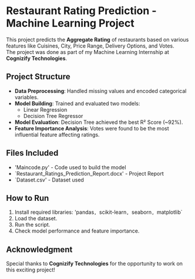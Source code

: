 # Restaurant Rating Prediction - Machine Learning Project

This project predicts the **Aggregate Rating** of restaurants based on various features like Cuisines, City, Price Range, Delivery Options, and Votes.  
The project was done as part of my Machine Learning Internship at **Cognizify Technologies**.

## Project Structure

- **Data Preprocessing**: Handled missing values and encoded categorical variables.
- **Model Building**: Trained and evaluated two models:
  - Linear Regression
  - Decision Tree Regressor
- **Model Evaluation**: Decision Tree achieved the best R² Score (~92%).
- **Feature Importance Analysis**: Votes were found to be the most influential feature affecting ratings.

## Files Included 
- 'Maincode.py' - Code used to build the model
- `Restaurant_Ratings_Prediction_Report.docx' - Project Report
- `Dataset.csv' - Dataset used

## How to Run
1. Install required libraries: 'pandas`, `scikit-learn`, `seaborn`, `matplotlib`
2. Load the dataset.
3. Run the script.
4. Check model performance and feature importance.

## Acknowledgment
Special thanks to **Cognizify Technologies** for the opportunity to work on this exciting project!
